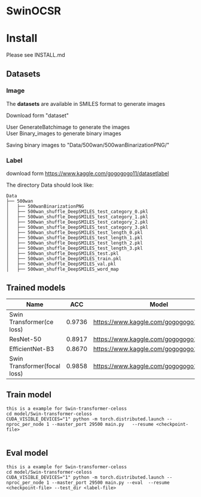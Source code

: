 # SwinOCSR



# Install

Please see INSTALL.md

## Datasets

### Image

The **datasets** are available in SMILES format to generate images

Download form "dataset"

User GenerateBatchimage to generate the images  
User Binary_images to generate binary images  

Saving binary images to  "Data/500wan/500wanBinarizationPNG/"

### Label

download form https://www.kaggle.com/gogogogo11/datasetlabel

The directory Data should look like:

```
Data
├── 500wan
│   ├── 500wanBinarizationPNG
│   ├── 500wan_shuffle_DeepSMILES_test_category_0.pkl
│   ├── 500wan_shuffle_DeepSMILES_test_category_1.pkl
│   ├── 500wan_shuffle_DeepSMILES_test_category_2.pkl
│   ├── 500wan_shuffle_DeepSMILES_test_category_3.pkl
│   ├── 500wan_shuffle_DeepSMILES_test_length_0.pkl
│   ├── 500wan_shuffle_DeepSMILES_test_length_1.pkl
│   ├── 500wan_shuffle_DeepSMILES_test_length_2.pkl
│   ├── 500wan_shuffle_DeepSMILES_test_length_3.pkl
│   ├── 500wan_shuffle_DeepSMILES_test.pkl
│   ├── 500wan_shuffle_DeepSMILES_train.pkl
│   ├── 500wan_shuffle_DeepSMILES_val.pkl
│   ├── 500wan_shuffle_DeepSMILES_word_map
```

## Trained models

| Name                         | ACC    | Model                                    |
| ---------------------------- | ------ | ---------------------------------------- |
| Swin Transformer(ce loss)    | 0.9736 | https://www.kaggle.com/gogogogo11/moedel |
| ResNet-50                    | 0.8917 | https://www.kaggle.com/gogogogo11/moedel |
| EfficientNet-B3              | 0.8670 | https://www.kaggle.com/gogogogo11/moedel |
| Swin Transformer(focal loss) | 0.9858 | https://www.kaggle.com/gogogogo11/moedel |





## Train model

```
this is a example for Swin-transformer-celoss
cd model/Swin-transformer-celoss
CUDA_VISIBLE_DEVICES="1" python -m torch.distributed.launch --nproc_per_node 1 --master_port 29500 main.py   --resume <checkpoint-file> 


```



## Eval model

```
this is a example for Swin-transformer-celoss
cd model/Swin-transformer-celoss
CUDA_VISIBLE_DEVICES="1" python -m torch.distributed.launch --nproc_per_node 1 --master_port 29500 main.py --eval  --resume <checkpoint-file> --test_dir <label-file>


```
